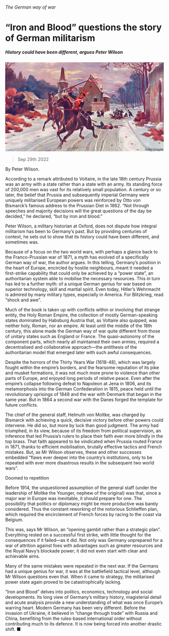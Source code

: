 ###### The German way of war

# “Iron and Blood” questions the story of German militarism 

##### History could have been different, argues Peter Wilson 

![image](images/20221001_CUP005.jpg) 

> Sep 29th 2022 

 By Peter Wilson. 

According to a remark attributed to Voltaire, in the late 18th century Prussia was an army with a state rather than a state with an army. Its standing force of 200,000 men was vast for its relatively small population. A century or so later, the belief that Prussia and subsequently imperial Germany were uniquely militarised European powers was reinforced by Otto von Bismarck’s famous address to the Prussian Diet in 1862. “Not through speeches and majority decisions will the great questions of the day be decided,” he declared, “but by iron and blood.”

Peter Wilson, a military historian at Oxford, does not dispute how integral militarism has been to Germany’s past. But by providing centuries of context, he sets out to show that its history could have been different, and sometimes was.

Because of a focus on the two world wars, with perhaps a glance back to the Franco-Prussian war of 1871, a myth has evolved of a specifically German way of war, the author argues. In this telling, Germany’s position in the heart of Europe, encircled by hostile neighbours, meant it needed a first-strike capability that could only be achieved by a “power state”, an authoritarian system able to mobilise the necessary resources. This in turn has led to a further myth: of a unique German genius for war based on superior technology, skill and martial spirit. Even today, Hitler’s Wehrmacht is admired by many military types, especially in America. For Blitzkrieg, read “shock and awe”.

Much of the book is taken up with conflicts within or involving that strange entity, the Holy Roman Empire, the collection of mostly German-speaking states dominated by Habsburg Austria that, as Voltaire also quipped, was neither holy, Roman, nor an empire. At least until the middle of the 18th century, this alone made the German way of war quite different from those of unitary states such as England or France. The quasi-autonomy of the component parts, which nearly all maintained their own armies, required a decentralised and collaborative approach—the antithesis of the authoritarian model that emerged later with such awful consequences.

Despite the horrors of the Thirty Years War (1618-48), which was largely fought within the empire’s borders, and the fearsome reputation of its pike and musket formations, it was not much more prone to violence than other parts of Europe, and enjoyed long periods of relative peace. Even after the empire’s collapse following defeat to Napoleon at Jena in 1806, and its metamorphosis into the German Confederation in 1815, peace held until the revolutionary uprisings of 1848 and the war with Denmark that began in the same year. But in 1864 a second war with the Danes forged the template for future conflicts.

The chief of the general staff, Helmuth von Moltke, was charged by Bismarck with achieving a quick, decisive victory before other powers could intervene. He did so, but more by luck than good judgment. The army had triumphed, in its view, because of its freedom from political supervision, an inference that led Prussia’s rulers to place their faith ever more blindly in the top brass. That faith appeared to be vindicated when Prussia routed France in 1871, thanks to efficient mobilisation, brutally effective tactics and French mistakes. But, as Mr Wilson observes, these and other successes embedded “flaws ever deeper into the country’s institutions, only to be repeated with ever more disastrous results in the subsequent two world wars”. 

Doomed to repetition

Before 1914, the unquestioned assumption of the general staff (under the leadership of Moltke the Younger, nephew of the original) was that, since a major war in Europe was inevitable, it should prepare for one. The possibility that politics or diplomacy might be more productive was barely considered. Thus the constant reworking of the notorious Schlieffen plan, which required the encirclement of French forces by racing to the coast via Belgium.

This was, says Mr Wilson, an “opening gambit rather than a strategic plan”. Everything rested on a successful first strike, with little thought for the consequences if it failed—as it did. Not only was Germany unprepared for a war of attrition against foes with advantages such as greater resources and the Royal Navy’s blockade power; it did not even start with clear and achievable aims.

Many of the same mistakes were repeated in the next war. If the Germans had a unique genius for war, it was at the battlefield tactical level, although Mr Wilson questions even that. When it came to strategy, the militarised power state again proved to be catastrophically lacking.

“Iron and Blood” delves into politics, economics, technology and social developments. Its long view of Germany’s military history, magisterial detail and acute analysis provide a new understanding of what was once Europe’s warring heart. Modern Germany has been very different. Before the invasion of Ukraine, it believed in “change through trade” with Russia and China, benefiting from the rules-based international order without contributing much to its defence. It is now being forced into another drastic shift. ■

